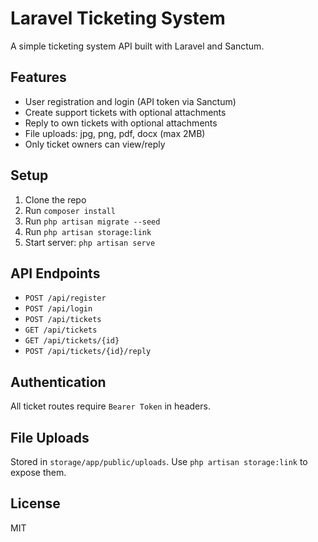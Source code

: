 # Laravel Ticketing System

A simple ticketing system API built with Laravel and Sanctum.

## Features

- User registration and login (API token via Sanctum)
- Create support tickets with optional attachments
- Reply to own tickets with optional attachments
- File uploads: jpg, png, pdf, docx (max 2MB)
- Only ticket owners can view/reply

## Setup

1. Clone the repo  
2. Run `composer install`  
3. Run `php artisan migrate --seed`  
4. Run `php artisan storage:link`  
5. Start server: `php artisan serve`  

## API Endpoints

- `POST /api/register`
- `POST /api/login`
- `POST /api/tickets`
- `GET /api/tickets`
- `GET /api/tickets/{id}`
- `POST /api/tickets/{id}/reply`

## Authentication

All ticket routes require `Bearer Token` in headers.

## File Uploads

Stored in `storage/app/public/uploads`. Use `php artisan storage:link` to expose them.

## License

MIT
